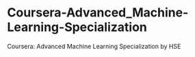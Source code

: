 # Coursera-Advanced_Machine-Learning-Specialization
Coursera: Advanced Machine Learning Specialization by HSE
